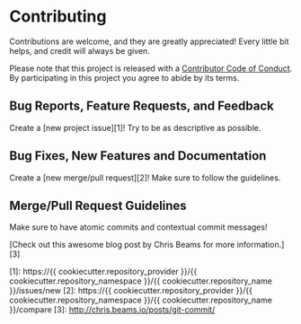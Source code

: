 # Contributing
Contributions are welcome, and they are greatly appreciated!
Every little bit helps, and credit will always be given.

Please note that this project is released with a
[Contributor Code of Conduct](CODE_OF_CONDUCT.md). By participating in this
project you agree to abide by its terms.

## Bug Reports, Feature Requests, and Feedback
Create a [new project issue][1]! Try to be as descriptive as possible.

## Bug Fixes, New Features and Documentation
Create a [new merge/pull request][2]! Make sure to follow the guidelines.

## Merge/Pull Request Guidelines
Make sure to have atomic commits and contextual commit messages!

[Check out this awesome blog post by Chris Beams for more information.][3]

[1]: https://{{ cookiecutter.repository_provider }}/{{ cookiecutter.repository_namespace }}/{{ cookiecutter.repository_name }}/issues/new
[2]: https://{{ cookiecutter.repository_provider }}/{{ cookiecutter.repository_namespace }}/{{ cookiecutter.repository_name }}/compare
[3]: http://chris.beams.io/posts/git-commit/
